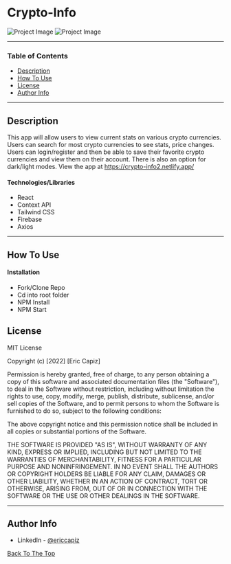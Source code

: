 # Crypto-Info

![Project Image](https://i.ibb.co/BL2C9rs/c2.png)
![Project Image](https://i.ibb.co/NYFQJhX/c.png)

---

### Table of Contents

- [Description](#description)
- [How To Use](#how-to-use)
- [License](#license)
- [Author Info](#author-info)

---

## Description

This app will allow users to view current stats on various crypto currencies. Users can search for most crypto currencies to see stats, price changes. Users can login/register and then be able to save their favorite crypto currencies and view them on their account. There is also an option for dark/light modes. View the app at https://crypto-info2.netlify.app/

#### Technologies/Libraries

- React
- Context API
- Tailwind CSS
- Firebase
- Axios

---

## How To Use

#### Installation

- Fork/Clone Repo
- Cd into root folder
- NPM Install
- NPM Start

## License

MIT License

Copyright (c) [2022] [Eric Capiz]

Permission is hereby granted, free of charge, to any person obtaining a copy
of this software and associated documentation files (the "Software"), to deal
in the Software without restriction, including without limitation the rights
to use, copy, modify, merge, publish, distribute, sublicense, and/or sell
copies of the Software, and to permit persons to whom the Software is
furnished to do so, subject to the following conditions:

The above copyright notice and this permission notice shall be included in all
copies or substantial portions of the Software.

THE SOFTWARE IS PROVIDED "AS IS", WITHOUT WARRANTY OF ANY KIND, EXPRESS OR
IMPLIED, INCLUDING BUT NOT LIMITED TO THE WARRANTIES OF MERCHANTABILITY,
FITNESS FOR A PARTICULAR PURPOSE AND NONINFRINGEMENT. IN NO EVENT SHALL THE
AUTHORS OR COPYRIGHT HOLDERS BE LIABLE FOR ANY CLAIM, DAMAGES OR OTHER
LIABILITY, WHETHER IN AN ACTION OF CONTRACT, TORT OR OTHERWISE, ARISING FROM,
OUT OF OR IN CONNECTION WITH THE SOFTWARE OR THE USE OR OTHER DEALINGS IN THE
SOFTWARE.

---

## Author Info

- LinkedIn - [@ericcapiz](https://www.linkedin.com/in/eric-capiz/)

[Back To The Top](#crypto-info)